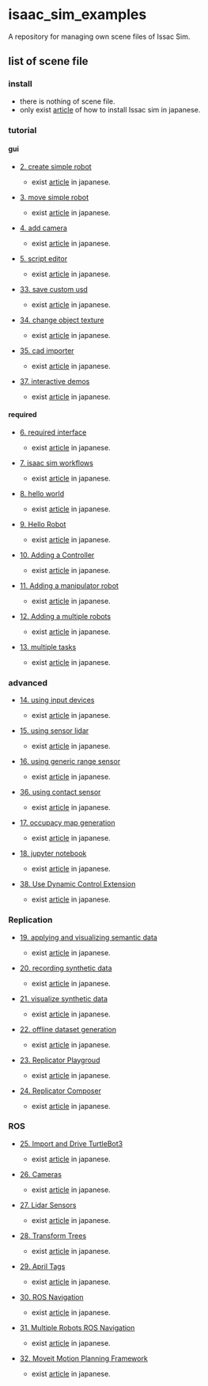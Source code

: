 # isaac_sim_examples
A repository for managing own scene files of  Issac Sim.

## list of scene file

### install 
- there is nothing of scene file.
- only exist [article](https://github.com/SOutaHI/issac_sim_examples/blob/main/tutorials/install/1_install.md) of how to install Issac sim in japanese.

### tutorial
#### gui
- [2. create simple robot](https://github.com/SOutaHI/issac_sim_examples/blob/main/tutorials/gui/create_simple_robot/2_create_robot.usd)
    - exist [article](https://github.com/SOutaHI/issac_sim_examples/blob/main/tutorials/gui/create_simple_robot/2_create_simple_robot.md) in japanese.
- [3. move simple robot](https://github.com/SOutaHI/issac_sim_examples/blob/main/tutorials/gui/move_simple_robot/3_move_robot.usd)
    - exist [article](https://github.com/SOutaHI/issac_sim_examples/blob/main/tutorials/gui/move_simple_robot/3_move_robot.md) in japanese.
- [4. add camera](https://github.com/SOutaHI/issac_sim_examples/blob/main/tutorials/gui/add_camera/4_add_camera.md)
    - exist [article](https://github.com/SOutaHI/issac_sim_examples/blob/main/tutorials/gui/add_camera/4_add_camera.usd) in japanese.
- [5. script editor](https://github.com/SOutaHI/issac_sim_examples/tree/main/tutorials/gui/script_editor)
    - exist [article](https://github.com/SOutaHI/issac_sim_examples/blob/main/tutorials/gui/script_editor/5_script_editor.md) in japanese.
- [33. save custom usd](https://github.com/SOutaHI/isaac_sim_examples/tree/development/tutorials/gui/save_custom_usd)
    - exist [article](https://github.com/SOutaHI/isaac_sim_examples/blob/development/tutorials/gui/save_custom_usd/33_save_custom_usd.md) in japanese.
- [34. change object texture](https://github.com/SOutaHI/isaac_sim_examples/tree/development/tutorials/gui/change_object_texture)
    - exist [article](https://github.com/SOutaHI/isaac_sim_examples/blob/development/tutorials/gui/change_object_texture/34_change_object_texture.md) in japanese.
- [35. cad importer](https://github.com/SOutaHI/isaac_sim_examples/tree/development/tutorials/gui/cad_importer)
    - exist [article](https://github.com/SOutaHI/isaac_sim_examples/blob/development/tutorials/gui/cad_importer/35_cad_importer.md) in japanese.

- [37. interactive demos](https://github.com/SOutaHI/isaac_sim_examples/tree/development/tutorials/gui/intaractive_demos)
    - exist [article](https://github.com/SOutaHI/isaac_sim_examples/blob/development/tutorials/gui/intaractive_demos/37_interactive_demos.md) in japanese.



#### required
- [6. required interface](https://github.com/SOutaHI/issac_sim_examples/blob/main/tutorials/required/required_interface/6_required_interface.usd)
    - exist [article](https://github.com/SOutaHI/issac_sim_examples/blob/main/tutorials/required/required_interface/6_required_interface.md) in japanese.
- [7. isaac sim workflows](https://github.com/SOutaHI/issac_sim_examples/blob/main/tutorials/required/isaac_sim_workflow/7_issac_sim_workflows.usd)
    - exist [article](https://github.com/SOutaHI/issac_sim_examples/blob/main/tutorials/required/isaac_sim_workflow/7_isaac_sim_workflows.md) in japanese.
- [8. hello world](https://github.com/SOutaHI/issac_sim_examples/blob/main/tutorials/required/hello_world/8_hello_world.usd)
    - exist [article](https://github.com/SOutaHI/issac_sim_examples/blob/main/tutorials/required/hello_world/8_hellow_world.md) in japanese.
- [9. Hello Robot](https://github.com/SOutaHI/isaac_sim_examples/tree/development/tutorials/required/hello_robot)
    - exist [article](https://github.com/SOutaHI/isaac_sim_examples/blob/development/tutorials/required/hello_robot/9_hello_robot.md) in japanese.
- [10. Adding a Controller](https://github.com/SOutaHI/isaac_sim_examples/tree/development/tutorials/required/adding_controller)
    - exist [article](https://github.com/SOutaHI/isaac_sim_examples/blob/development/tutorials/required/adding_controller/10_adding_controller.md) in japanese.

- [11. Adding a manipulator robot](https://github.com/SOutaHI/isaac_sim_examples/blob/development/tutorials/required/adding_a_manipulator_robot/11_adding_a_manipulator_robots.md)
    - exist [article](https://github.com/SOutaHI/isaac_sim_examples/blob/development/tutorials/required/adding_a_manipulator_robot/11_adding_a_manipulator_robot.md) in japanese.

- [12. Adding a multiple robots](https://github.com/SOutaHI/isaac_sim_examples/tree/development/tutorials/required/adding_multiple_robots)
    - exist [article](https://github.com/SOutaHI/isaac_sim_examples/blob/development/tutorials/required/adding_multiple_robots/12_adding_multiple_robots.md) in japanese.

- [13. multiple tasks](https://github.com/SOutaHI/isaac_sim_examples/tree/development/tutorials/required/mutiple_tasks)
    - exist [article](https://github.com/SOutaHI/isaac_sim_examples/blob/development/tutorials/required/mutiple_tasks/13_multiple_tasks.md) in japanese.

### advanced
- [14. using input devices](https://github.com/SOutaHI/isaac_sim_examples/tree/development/tutorials/advanced/using_input_devices_keyboard)
    - exist [article](https://github.com/SOutaHI/isaac_sim_examples/blob/development/tutorials/advanced/using_input_devices_keyboard/14_using_input_devices_keyboard.md) in japanese.

- [15. using sensor lidar](https://github.com/SOutaHI/isaac_sim_examples/tree/development/tutorials/advanced/using_sensors_lidar)
    - exist [article](https://github.com/SOutaHI/isaac_sim_examples/blob/development/tutorials/advanced/using_sensors_lidar/15_using_sensor_lidar.md) in japanese.

- [16. using generic range sensor](https://github.com/SOutaHI/isaac_sim_examples/tree/development/tutorials/advanced/using_sensors_generic_range_sensor)
    - exist [article](https://github.com/SOutaHI/isaac_sim_examples/blob/development/tutorials/advanced/using_sensors_generic_range_sensor/16_using_sensor_generic_range_sensor.md) in japanese.

- [36. using contact sensor](https://github.com/SOutaHI/isaac_sim_examples/tree/development/tutorials/advanced/using_contact_sensor)
    - exist [article](https://github.com/SOutaHI/isaac_sim_examples/blob/development/tutorials/advanced/using_contact_sensor/36_using_contact_sensor.md) in japanese.

- [17. occupacy map generation](https://github.com/SOutaHI/isaac_sim_examples/tree/development/tutorials/advanced/occupancy_map_generation)
    - exist [article](https://github.com/SOutaHI/isaac_sim_examples/blob/development/tutorials/advanced/occupancy_map_generation/17_occupacy_map_generation.md) in japanese.

- [18. jupyter notebook](https://github.com/SOutaHI/isaac_sim_examples/tree/development/tutorials/advanced/jupyter_notebook)
    - exist [article](https://github.com/SOutaHI/isaac_sim_examples/blob/development/tutorials/advanced/jupyter_notebook/18_jupyter_notebook.md) in japanese.

- [38. Use Dynamic Control Extension](https://github.com/SOutaHI/isaac_sim_examples/tree/development/tutorials/advanced/dynamic_control)
    - exist [article](https://github.com/SOutaHI/isaac_sim_examples/blob/development/tutorials/advanced/dynamic_control/38_dynamic_control.md) in japanese.


 
### Replication

- [19. applying and visualizing semantic data](https://github.com/SOutaHI/isaac_sim_examples/tree/development/tutorials/replicator/applying_and_visualizing_semantic_data)
    - exist [article](https://github.com/SOutaHI/isaac_sim_examples/blob/development/tutorials/replicator/applying_and_visualizing_semantic_data/19_applying_and_visualizing_semantic_data.md) in japanese.

- [20. recording synthetic data](https://github.com/SOutaHI/isaac_sim_examples/tree/development/tutorials/replicator/recording_synthetic_data)
    - exist [article](https://github.com/SOutaHI/isaac_sim_examples/blob/development/tutorials/replicator/recording_synthetic_data/20_recording_synthetic_data.md) in japanese.

- [21. visualize synthetic data](https://github.com/SOutaHI/isaac_sim_examples/tree/development/tutorials/replicator/visualize_synthetic_data)
    - exist [article](https://github.com/SOutaHI/isaac_sim_examples/blob/development/tutorials/replicator/visualize_synthetic_data/21_visualize_synthetic_data.md) in japanese.

- [22. offline dataset generation](https://github.com/SOutaHI/isaac_sim_examples/tree/development/tutorials/replicator/offline_dataset_generation)
    - exist [article](https://github.com/SOutaHI/isaac_sim_examples/blob/development/tutorials/replicator/offline_dataset_generation/22_offline_dataset_generation.md) in japanese.

- [23. Replicator Playgroud](https://github.com/SOutaHI/isaac_sim_examples/tree/development/tutorials/replicator/replicator_playgroud)
    - exist [article](https://github.com/SOutaHI/isaac_sim_examples/blob/development/tutorials/replicator/replicator_playgroud/23_replicator_playgroud.md) in japanese.

- [24. Replicator Composer](https://github.com/SOutaHI/isaac_sim_examples/tree/development/tutorials/replicator/replicator_composer)
    - exist [article](https://github.com/SOutaHI/isaac_sim_examples/blob/development/tutorials/replicator/replicator_composer/24_replicator_composer.md) in japanese.

### ROS

- [25. Import and Drive TurtleBot3](https://github.com/SOutaHI/isaac_sim_examples/tree/development/tutorials/ros/import_and_drive_turtlebot3)
    - exist [article](https://github.com/SOutaHI/isaac_sim_examples/blob/development/tutorials/ros/import_and_drive_turtlebot3/25_import_and_drive_turtlebot3.md) in japanese.

- [26. Cameras](https://github.com/SOutaHI/isaac_sim_examples/tree/development/tutorials/ros/cameras)
    - exist [article](https://github.com/SOutaHI/isaac_sim_examples/blob/development/tutorials/ros/cameras/26_cameras.md) in japanese.

- [27. Lidar Sensors](https://github.com/SOutaHI/isaac_sim_examples/tree/development/tutorials/ros/lidar_sensors)
    - exist [article](https://github.com/SOutaHI/isaac_sim_examples/blob/development/tutorials/ros/lidar_sensors/27_lidar_sensors.md) in japanese.

- [28. Transform Trees](https://github.com/SOutaHI/isaac_sim_examples/tree/development/tutorials/ros/transform_trees)
    - exist [article](https://github.com/SOutaHI/isaac_sim_examples/blob/development/tutorials/ros/transform_trees/28_transform_trees.md) in japanese.

- [29. April Tags](https://github.com/SOutaHI/isaac_sim_examples/tree/development/tutorials/ros/april_tags)
    - exist [article](https://github.com/SOutaHI/isaac_sim_examples/blob/development/tutorials/ros/april_tags/29_april_tags.md) in japanese.

- [30. ROS Navigation](https://github.com/SOutaHI/isaac_sim_examples/tree/development/tutorials/ros/ros_navigation)
    - exist [article](https://github.com/SOutaHI/isaac_sim_examples/blob/development/tutorials/ros/ros_navigation/30_ros_navigation.md) in japanese.

- [31. Multiple Robots ROS Navigation](https://github.com/SOutaHI/isaac_sim_examples/tree/development/tutorials/ros/multiple_robots_ros_navigation)
    - exist [article](https://github.com/SOutaHI/isaac_sim_examples/blob/development/tutorials/ros/multiple_robots_ros_navigation/31_multiple_robots_ros_navigation.md) in japanese.

- [32. Moveit Motion Planning Framework](https://github.com/SOutaHI/isaac_sim_examples/tree/development/tutorials/ros/moveit_motion_planning_framework)
    - exist [article](https://github.com/SOutaHI/isaac_sim_examples/blob/development/tutorials/ros/moveit_motion_planning_framework/32_moveit_motion_planning_framework.md) in japanese.







